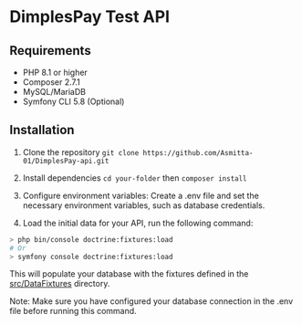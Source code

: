 
# DimplesPay Test API

## Requirements

- PHP 8.1 or higher
- Composer 2.7.1
- MySQL/MariaDB
- Symfony CLI 5.8 (Optional)

## Installation

1. Clone the repository
 `git clone https://github.com/Asmitta-01/DimplesPay-api.git`

2. Install dependencies
 `cd your-folder` then `composer install`

3. Configure environment variables: Create a .env file  and set the necessary environment variables, such as database credentials.

4. Load the initial data for your API, run the following command:

```bash
> php bin/console doctrine:fixtures:load
# Or
> symfony console doctrine:fixtures:load
```

This will populate your database with the fixtures defined in the [src/DataFixtures](./src/DataFixtures/) directory.

Note: Make sure you have configured your database connection in the .env file before running this command.
